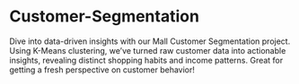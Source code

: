 # Customer-Segmentation
Dive into data-driven insights with our Mall Customer Segmentation project. Using K-Means clustering, we’ve turned raw customer data into actionable insights, revealing distinct shopping habits and income patterns. Great for getting a fresh perspective on customer behavior!
